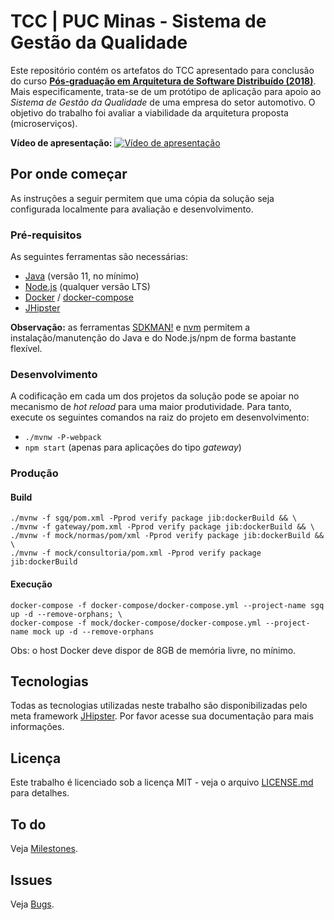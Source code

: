 # TCC | PUC Minas  - Sistema de Gestão da Qualidade

Este repositório contém os artefatos do TCC apresentado para conclusão do curso [**Pós-graduação em Arquitetura de Software Distribuído (2018)**](https://www.pucminas.br/PucVirtual/Pos-Graduacao/Paginas/Arquitetura-de-Software-Distribuido.aspx?moda=1&polo=1&area=11&curso=2096&situ=1). Mais especificamente, trata-se de um protótipo de aplicação para apoio ao *Sistema de Gestão da Qualidade* de uma empresa do setor automotivo. O objetivo do trabalho foi avaliar a viabilidade da arquitetura proposta (microserviços).

**Vídeo de apresentação:**
[![Vídeo de apresentação](https://raw.githubusercontent.com/lzkill/tcc_puc-minas/develop/doc/frontpage.png)](https://youtu.be/-Ogd5sOipvc)

## Por onde começar

As instruções a seguir permitem que uma cópia da solução seja configurada localmente para avaliação e desenvolvimento.

### Pré-requisitos

As seguintes ferramentas são necessárias:

- [Java](https://adoptopenjdk.net/) (versão 11, no mínimo)
- [Node.js](https://nodejs.org/) (qualquer versão LTS)
- [Docker](https://docs.docker.com/install/) / [docker-compose](https://docs.docker.com/compose/install/)
- [JHipster](https://www.jhipster.tech/installation/)

**Observação:** as ferramentas [SDKMAN!](https://sdkman.io/) e [nvm](https://github.com/nvm-sh/nvm) permitem a instalação/manutenção do Java e do Node.js/npm de forma bastante flexível.


### Desenvolvimento

A codificação em cada um dos projetos da solução pode se apoiar no mecanismo de *hot reload* para uma maior produtividade. Para tanto, execute os seguintes comandos na raiz do projeto em desenvolvimento:

- `./mvnw -P-webpack`
- `npm start` (apenas para aplicações do tipo *gateway*)

### Produção

#### Build

```
./mvnw -f sgq/pom.xml -Pprod verify package jib:dockerBuild && \
./mvnw -f gateway/pom.xml -Pprod verify package jib:dockerBuild && \
./mvnw -f mock/normas/pom/xml -Pprod verify package jib:dockerBuild && \
./mvnw -f mock/consultoria/pom.xml -Pprod verify package jib:dockerBuild
```

#### Execução

```
docker-compose -f docker-compose/docker-compose.yml --project-name sgq up -d --remove-orphans; \
docker-compose -f mock/docker-compose/docker-compose.yml --project-name mock up -d --remove-orphans
```

Obs: o host Docker deve dispor de 8GB de memória livre, no mínimo.

## Tecnologias

Todas as tecnologias utilizadas neste trabalho são disponibilizadas pelo meta framework [JHipster](https://www.jhipster.tech/tech-stack/). Por favor acesse sua documentação para mais informações.

## Licença

Este trabalho é licenciado sob a licença MIT - veja o arquivo [LICENSE.md](LICENSE.md) para detalhes.

## To do

Veja [Milestones](https://github.com/lzkill/tcc_puc-minas/milestones).

## Issues

Veja [Bugs](https://github.com/lzkill/tcc_puc-minas/issues?q=is%3Aopen+is%3Aissue+label%3Abug).
